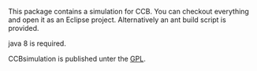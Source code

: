 This package contains a simulation for CCB. You can checkout everything and open it as an Eclipse project. Alternatively an ant build script is provided.

java 8 is required.

CCBsimulation is published unter the [GPL](http://www.gnu.org/licenses/gpl-3.0.html).